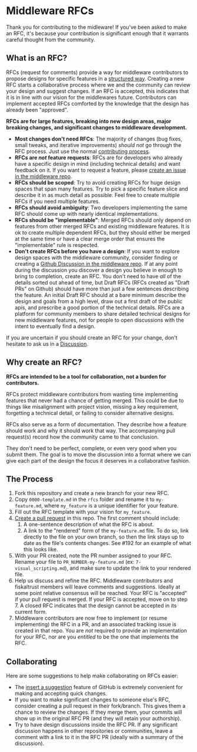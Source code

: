 # Middleware RFCs

Thank you for contributing to the midleware! If you've been asked to make an RFC, it's because your contribution is significant enough that it warrants careful thought from the community.

## What is an RFC?

RFCs (request for comments) provide a way for middleware contributors to propose designs for specific features in a [structured way](0000-template.md).
Creating a new RFC starts a collaborative process where we and the community can review your design and suggest changes.
If an RFC is accepted, this indicates that it is in line with our vision for the middlewares future.
Contributors can implement accepted RFCs comforted by the knowledge that the design has already been "approved".

**RFCs are for large features, breaking into new design areas, major breaking changes, and significant changes to middleware development.**

* **Most changes don't need RFCs**: The majority of changes (bug fixes, small tweaks, and iterative improvements) _should not_ go through the RFC process.
  Just use the normal [contributing process](../CONTRIBUTING.md).
* **RFCs are _not_ feature requests**: RFCs are for developers who already have a specific design in mind (including technical details) and want feedback on it.
  If you want to request a feature, please [create an issue in the middleware repo](https://github.com/fiskaltrust/middleware/issues/new?assignees=&labels=feature-request&projects=&template=20_feature_request.md).
* **RFCs should be scoped**: Try to avoid creating RFCs for huge design spaces that span many features.
  Try to pick a specific feature slice and describe it in as much detail as possible.
  Feel free to create multiple RFCs if you need multiple features.
* **RFCs should avoid ambiguity**: Two developers implementing the same RFC should come up with nearly identical implementations.
* **RFCs should be "implementable"**: Merged RFCs should only depend on features from other merged RFCs and existing middleware features.
  It is ok to create multiple dependent RFCs, but they should either be merged at the same time or have a clear merge order that ensures the "implementable" rule is respected.
* **Don't create RFCs before you have a design**: If you want to explore design spaces with the middleware community, consider finding or creating a [Github Discussion in the middleware repo](https://github.com/fiskaltrust/middleware/discussions).
  If at any point during the discussion you discover a design you believe in enough to bring to completion, create an RFC.
  You don't need to have _all_ of the details sorted out ahead of time, but Draft RFCs (RFCs created as "Draft PRs" on Github) should have more than just a few sentences describing the feature.
  An initial Draft RFC should at a bare minimum describe the design and goals from a high level, draw out a first draft of the public apis, and prescribe a good portion of the technical details.
  RFCs are a platform for community members to share detailed technical designs for new middleware features, not for people to open discussions with the intent to eventually find a design.

If you are uncertain if you should create an RFC for your change, don't hesitate to ask us in a [Discussion](https://github.com/fiskaltrust/middleware/discussions).

## Why create an RFC?

**RFCs are intended to be a tool for collaboration, not a burden for contributors.**

RFCs protect middleware contributors from wasting time implementing features that never had a chance of getting merged.
This could be due to things like misalignment with project vision, missing a key requirement, forgetting a technical detail, or failing to consider alternative designs.

RFCs also serve as a form of documentation.
They describe how a feature should work and why it should work that way.
The accompanying pull request(s) record how the community came to that conclusion.

They don't need to be perfect, complete, or even very good when you submit them.
The goal is to move the discussion into a format where we can give each part of the design the focus it deserves in a collaborative fashion.

## The Process

1. Fork this repository and create a new branch for your new RFC.
2. Copy `0000-template.md` in the `rfcs` folder and rename it to `my-feature.md`, where `my_feature` is a unique identifier for your feature.
3. Fill out the RFC template with your vision for `my_feature`.
4. [Create a pull request](https://docs.github.com/en/github/collaborating-with-issues-and-pull-requests/creating-a-pull-request) in this repo. The first comment should include:
   1. A one-sentence description of what the RFC is about.
   2. A link to the "rendered" form of the `my-feature.md` file. To do so, link directly to the file on your own branch, so then the link stays up to date as the file's contents changes.
      See #192 for an example of what this looks like.
5. With your PR created, note the PR number assigned to your RFC. Rename your file to `PR_NUMBER-my-feature.md` (ex: `7-visual_scripting.md`), and make sure to update the link to your rendered file.
6. Help us discuss and refine the RFC. Middleware contributors and fiskaltrust members will leave comments and suggestions.
   Ideally at some point relative consensus will be reached.
   Your RFC is "accepted" if your pull request is merged.
   If your RFC is accepted, move on to step 7.
   A closed RFC indicates that the design cannot be accepted in its current form.
7. Middleware contributors are now free to implement (or resume implementing) the RFC in a PR, and an associated tracking issue is created in that repo.
   You are _not_ required to provide an implementation for your RFC, nor are you _entitled_ to be the one that implements the RFC.

## Collaborating

Here are some suggestions to help make collaborating on RFCs easier:

* The [insert a suggestion](https://docs.github.com/en/github/collaborating-with-issues-and-pull-requests/commenting-on-a-pull-request#adding-line-comments-to-a-pull-request) feature of GitHub is extremely convenient for making and accepting quick changes.
* If you want to make significant changes to someone else's RFC, consider creating a pull request in their fork/branch.
  This gives them a chance to review the changes.
  If they merge them, your commits will show up in the original RFC PR (and they will retain your authorship).
* Try to have design discussions inside the RFC PR.
  If any significant discussion happens in other repositories or communities, leave a comment with a link to it in the RFC PR (ideally with a summary of the discussion).